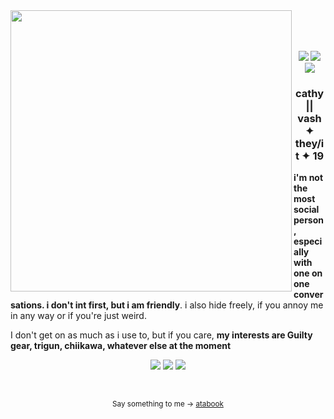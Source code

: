 
<img src="https://64.media.tumblr.com/bd9a70b94187dc26604028375adec678/9b0d7510f00a94ec-7b/s1280x1920/b80fd4dfe5ddf2aabf79a45374a2dbbcab4c4feb.png" align="left" style="height: 450px;">
<br><br><br>
<p align="center">
<img src="https://images-wixmp-ed30a86b8c4ca887773594c2.wixmp.com/f/248df0f2-e2be-4c13-9467-499a4d330ffb/d9im8gc-01db886e-8f88-49d5-9de9-0797e52fb158.png?token=eyJ0eXAiOiJKV1QiLCJhbGciOiJIUzI1NiJ9.eyJzdWIiOiJ1cm46YXBwOjdlMGQxODg5ODIyNjQzNzNhNWYwZDQxNWVhMGQyNmUwIiwiaXNzIjoidXJuOmFwcDo3ZTBkMTg4OTgyMjY0MzczYTVmMGQ0MTVlYTBkMjZlMCIsIm9iaiI6W1t7InBhdGgiOiJcL2ZcLzI0OGRmMGYyLWUyYmUtNGMxMy05NDY3LTQ5OWE0ZDMzMGZmYlwvZDlpbThnYy0wMWRiODg2ZS04Zjg4LTQ5ZDUtOWRlOS0wNzk3ZTUyZmIxNTgucG5nIn1dXSwiYXVkIjpbInVybjpzZXJ2aWNlOmZpbGUuZG93bmxvYWQiXX0.AjpEl-M71tEVRB_xvycGa-nx-dl2o9AD65ITCpoIu-A"> <img src="https://images-wixmp-ed30a86b8c4ca887773594c2.wixmp.com/f/a7a7d829-b3eb-4b85-969a-4f5d92cd3ffa/datmgeb-27626ef5-2ea1-46fb-8c7c-35d387df1e13.png?token=eyJ0eXAiOiJKV1QiLCJhbGciOiJIUzI1NiJ9.eyJzdWIiOiJ1cm46YXBwOjdlMGQxODg5ODIyNjQzNzNhNWYwZDQxNWVhMGQyNmUwIiwiaXNzIjoidXJuOmFwcDo3ZTBkMTg4OTgyMjY0MzczYTVmMGQ0MTVlYTBkMjZlMCIsIm9iaiI6W1t7InBhdGgiOiJcL2ZcL2E3YTdkODI5LWIzZWItNGI4NS05NjlhLTRmNWQ5MmNkM2ZmYVwvZGF0bWdlYi0yNzYyNmVmNS0yZWExLTQ2ZmItOGM3Yy0zNWQzODdkZjFlMTMucG5nIn1dXSwiYXVkIjpbInVybjpzZXJ2aWNlOmZpbGUuZG93bmxvYWQiXX0.yuPyRJbi2Ppv4yrAMDyE0L7Q11QtEWUfHNDP9z-_uo8">
<img src="https://images-wixmp-ed30a86b8c4ca887773594c2.wixmp.com/f/bc20df7c-8ea1-4e8d-98f1-1832f4748af5/dbrger6-bbba270a-6ca3-4b8a-a598-48a5368e7439.gif?token=eyJ0eXAiOiJKV1QiLCJhbGciOiJIUzI1NiJ9.eyJzdWIiOiJ1cm46YXBwOjdlMGQxODg5ODIyNjQzNzNhNWYwZDQxNWVhMGQyNmUwIiwiaXNzIjoidXJuOmFwcDo3ZTBkMTg4OTgyMjY0MzczYTVmMGQ0MTVlYTBkMjZlMCIsIm9iaiI6W1t7InBhdGgiOiJcL2ZcL2JjMjBkZjdjLThlYTEtNGU4ZC05OGYxLTE4MzJmNDc0OGFmNVwvZGJyZ2VyNi1iYmJhMjcwYS02Y2EzLTRiOGEtYTU5OC00OGE1MzY4ZTc0MzkuZ2lmIn1dXSwiYXVkIjpbInVybjpzZXJ2aWNlOmZpbGUuZG93bmxvYWQiXX0.Hu1UP1_kgyRk0r5C3r97FGsG718Meng1BauNYkmjjx4"</p> 
<h3 align="center">cathy || vash ✦ they/it ✦ 19</h3>

<p><b>i'm not the most social person, especially with one on one conversations. i don't int first, but i am friendly</b>. i also hide freely, if you annoy me in any way or if you're just weird.</p>
  
<p>I don't get on as much as i use to, but if you care, <b>my interests are Guilty gear, trigun, chiikawa, whatever else at the moment</b></p>


<p align="center">
<img src="https://images-wixmp-ed30a86b8c4ca887773594c2.wixmp.com/f/6410cb13-d07a-462c-82b5-e9382f96c743/djif9cj-4b7b27fe-932f-49ad-9328-d5ef3c948b35.gif?token=eyJ0eXAiOiJKV1QiLCJhbGciOiJIUzI1NiJ9.eyJzdWIiOiJ1cm46YXBwOjdlMGQxODg5ODIyNjQzNzNhNWYwZDQxNWVhMGQyNmUwIiwiaXNzIjoidXJuOmFwcDo3ZTBkMTg4OTgyMjY0MzczYTVmMGQ0MTVlYTBkMjZlMCIsIm9iaiI6W1t7InBhdGgiOiJcL2ZcLzY0MTBjYjEzLWQwN2EtNDYyYy04MmI1LWU5MzgyZjk2Yzc0M1wvZGppZjljai00YjdiMjdmZS05MzJmLTQ5YWQtOTMyOC1kNWVmM2M5NDhiMzUuZ2lmIn1dXSwiYXVkIjpbInVybjpzZXJ2aWNlOmZpbGUuZG93bmxvYWQiXX0.WlWnBOFgI0JBJwhyVXraGb_vBzKcXjmLCzw7RJOGyPE"> <img src="https://images-wixmp-ed30a86b8c4ca887773594c2.wixmp.com/f/51fec90a-4595-4a16-bd0d-56c713d52c1f/d55tehy-07afd85d-7094-4eb6-acf2-a0fb44278b0b.gif?token=eyJ0eXAiOiJKV1QiLCJhbGciOiJIUzI1NiJ9.eyJzdWIiOiJ1cm46YXBwOjdlMGQxODg5ODIyNjQzNzNhNWYwZDQxNWVhMGQyNmUwIiwiaXNzIjoidXJuOmFwcDo3ZTBkMTg4OTgyMjY0MzczYTVmMGQ0MTVlYTBkMjZlMCIsIm9iaiI6W1t7InBhdGgiOiJcL2ZcLzUxZmVjOTBhLTQ1OTUtNGExNi1iZDBkLTU2YzcxM2Q1MmMxZlwvZDU1dGVoeS0wN2FmZDg1ZC03MDk0LTRlYjYtYWNmMi1hMGZiNDQyNzhiMGIuZ2lmIn1dXSwiYXVkIjpbInVybjpzZXJ2aWNlOmZpbGUuZG93bmxvYWQiXX0._gHz5vKEJKXKhWzWjZgUUhbdImH7HhFd-9dnnRugigM">
<img src="https://images-wixmp-ed30a86b8c4ca887773594c2.wixmp.com/f/ccf1833e-f36a-4f19-825b-d69605c40a29/d2zvodz-b6df5841-8d7d-4020-b063-b19137ce004d.gif?token=eyJ0eXAiOiJKV1QiLCJhbGciOiJIUzI1NiJ9.eyJzdWIiOiJ1cm46YXBwOjdlMGQxODg5ODIyNjQzNzNhNWYwZDQxNWVhMGQyNmUwIiwiaXNzIjoidXJuOmFwcDo3ZTBkMTg4OTgyMjY0MzczYTVmMGQ0MTVlYTBkMjZlMCIsIm9iaiI6W1t7InBhdGgiOiJcL2ZcL2NjZjE4MzNlLWYzNmEtNGYxOS04MjViLWQ2OTYwNWM0MGEyOVwvZDJ6dm9kei1iNmRmNTg0MS04ZDdkLTQwMjAtYjA2My1iMTkxMzdjZTAwNGQuZ2lmIn1dXSwiYXVkIjpbInVybjpzZXJ2aWNlOmZpbGUuZG93bmxvYWQiXX0.Loj3nTIL6baQdErrtAW8ODv67GffnTGUhMi5gW9mIcM"> </p>
<br>
<p align="center"><sub>Say something to me -> <a href="https://cutevampires.atabook.org/">atabook</a></sub></p>
